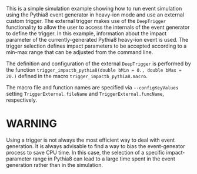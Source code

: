 <!-- doxy
\page refrunSimExamplesTrigger_ImpactB_Pythia8 Example Trigger_ImpactB_Pythia8
/doxy -->

This is a simple simulation example showing how to run event simulation using the Pythia8 event generator in heavy-ion mode and use an external custom trigger.
The external trigger makes use of the `DeepTrigger` functionality to allow the user to access the internals of the event generator to define the trigger.
In this example, information about the impact parameter of the currently-generated Pythia8 heavy-ion event is used.
The trigger selection defines impact parameters to be accepted according to a min-max range that can be adjusted from the command line.

The definition and configuration of the external `DeepTrigger` is performed by the function `trigger_impactb_pythia8(double bMin = 0., double bMax = 20.)` defined in the macro `trigger_impactb_pythia8.macro`.

The macro file and function names are specified via `--configKeyValues` setting `TriggerExternal.fileName` and `TriggerExternal.funcName`, respectively.

# WARNING
Using a trigger is not always the most efficient way to deal with event generation.
It is always advisable to find a way to bias the event-geneator process to save CPU time.
In this case, the selection of a specific impact-parameter range in Pythia8 can lead to
a large time spent in the event generation rather than in the simulation.
